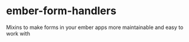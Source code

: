 ember-form-handlers
===================

Mixins to make forms in your ember apps more maintainable and easy to work with

